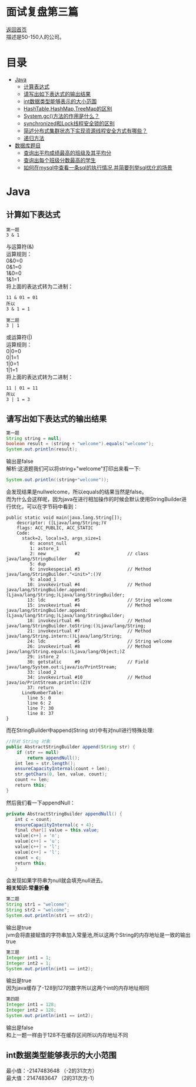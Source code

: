 # 面试复盘第三篇
 [返回首页](../README.md)  
描述是50-150人的公司。    
# 目录
- [Java](#Java)
    - [计算表达式](#计算如下表达式)  
    - [请写出如下表达式的输出结果]()  
    - [int数据类型能够表示的大小范围]()  
    - [HashTable,HashMap,TreeMap的区别]()
    - [System.gc()方法的作用是什么？]()  
    - [synchronized和Lock线程安全锁的区别]()  
    - [简述分布式集群状态下实现资源线程安全方式有哪些？]()  
    - [递归方法]()   
- [数据库题目]()  
    - [查询出平均成绩最高的班级及其平均分]()  
    - [查询出每个班级分数最高的学生]()  
    - [如何在mysql中查看一条sql的执行情况,并简要列举sql优化的场景]()  

# Java  
## 计算如下表达式  
```
第一题
3 & 1
```
与运算符(&)  
运算规则：  
0&0=0  
0&1=0  
1&0=0  
1&1=1  
将上面的表达式转为二进制：  
```
11 & 01 = 01
所以
3 & 1 = 1
```  

```
第二题
3 | 1
```
或运算符(|)  
运算规则：  
0|0=0  
0|1=1  
1|0=1  
1|1=1  
将上面的表达式转为二进制：  
```
11 | 01 = 11
所以
3 | 1 = 3
```

## 请写出如下表达式的输出结果
```java
第一题
String string = null;
boolean result = (string + "welcome").equals("welcome");
System.out.println(result);
```
输出是false  
解析:这道题我们可以将string+"welcome"打印出来看一下:  
```java
System.out.println((string+"welcome"));
```
会发现结果是nullwelcome，所以equals的结果当然是false。  
而为什么会这样呢，因为java在进行相加操作的时候会默认使用StringBuilder进行优化，可以在字节码中看到：  
```
public static void main(java.lang.String[]);
    descriptor: ([Ljava/lang/String;)V
    flags: ACC_PUBLIC, ACC_STATIC
    Code:
      stack=2, locals=3, args_size=1
         0: aconst_null
         1: astore_1
         2: new           #2                  // class java/lang/StringBuilder
         5: dup
         6: invokespecial #3                  // Method java/lang/StringBuilder."<init>":()V
         9: aload_1
        10: invokevirtual #4                  // Method java/lang/StringBuilder.append:(Ljava/lang/String;)Ljava/lang/StringBuilder;
        13: ldc           #5                  // String welcome
        15: invokevirtual #4                  // Method java/lang/StringBuilder.append:(Ljava/lang/String;)Ljava/lang/StringBuilder;
        18: invokevirtual #6                  // Method java/lang/StringBuilder.toString:()Ljava/lang/String;
        21: invokevirtual #7                  // Method java/lang/String.intern:()Ljava/lang/String;
        24: ldc           #5                  // String welcome
        26: invokevirtual #8                  // Method java/lang/String.equals:(Ljava/lang/Object;)Z
        29: istore_2
        30: getstatic     #9                  // Field java/lang/System.out:Ljava/io/PrintStream;
        33: iload_2
        34: invokevirtual #10                 // Method java/io/PrintStream.println:(Z)V
        37: return
      LineNumberTable:
        line 5: 0
        line 6: 2
        line 7: 30
        line 8: 37
}
```  
而在StringBuilder中append(String str)中有对null进行特殊处理:  
```java
//针对 String 对象
public AbstractStringBuilder append(String str) {
    if (str == null)
        return appendNull();
　　int len = str.length();
　　ensureCapacityInternal(count + len);
　　str.getChars(0, len, value, count);
　　count += len;
　　return this;
}
```
然后我们看一下appendNull：  
```java
private AbstractStringBuilder appendNull() {
　　int c = count;
　　ensureCapacityInternal(c + 4);
　　final char[] value = this.value;
　　value[c++] = 'n';
　　value[c++] = 'u';
　　value[c++] = 'l';
　　value[c++] = 'l';
　　count = c;
　　return this;
　　}
```
会发现如果字符串为null就会填充null进去。  
**相关知识:常量折叠**  

```java
第二题
String str1 = "welcome";
String str2 = "welcome";
System.out.println(str1 == str2);
```
输出是true  
jvm会将直接赋值的字符串加入常量池,所以这两个String的内存地址是一致的输出true  
```java
第三题
Integer int1 = 1;
Integer int2 = 1;
System.out.println(int1 == int2);
```
输出是true  
因为java缓存了-128到127的数字所以这两个int的内存地址相同  

```java
第四题
Integer int1 = 128;
Integer int2 = 128;
System.out.println(int1 == int2);
```
输出是false  
和上一题一样由于128不在缓存区间所以内存地址不同  
## int数据类型能够表示的大小范围
最小值：-2147483648 （-2的31次方）  
最大值：2147483647  （2的31次方-1）  